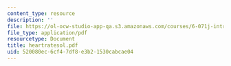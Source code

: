 ```yaml
---
content_type: resource
description: ''
file: https://ol-ocw-studio-app-qa.s3.amazonaws.com/courses/6-071j-introduction-to-electronics-signals-and-measurement-spring-2006/520080ec6cf47df8e3b21530cabcae04_heartratesol.pdf
file_type: application/pdf
resourcetype: Document
title: heartratesol.pdf
uid: 520080ec-6cf4-7df8-e3b2-1530cabcae04
---
```

